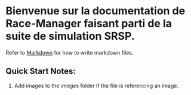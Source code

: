 # Bienvenue sur la documentation de **Race-Manager** faisant parti de la suite de simulation **SRSP**.
Refer to [Markdown](http://daringfireball.net/projects/markdown/) for how to write markdown files.
## Quick Start Notes:
1. Add images to the *images* folder if the file is referencing an image.
